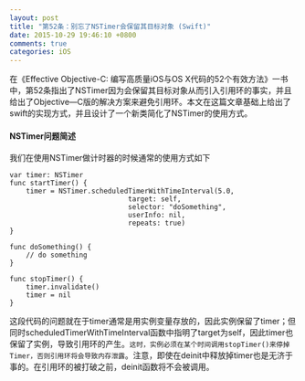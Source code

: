```yaml
---
layout: post
title: "第52条：别忘了NSTimer会保留其目标对象 (Swift)"
date: 2015-10-29 19:46:10 +0800
comments: true
categories: iOS
---
```

在《Effective Objective-C: 编写高质量iOS与OS X代码的52个有效方法》一书中，第52条指出了NSTimer因为会保留其目标对象从而引入引用环的事实，并且给出了Objective—C版的解决方案来避免引用环。本文在这篇文章基础上给出了swift的实现方式，并且设计了一个新类简化了NSTimer的使用方式。
<!-- more -->
#### NSTimer问题简述
我们在使用NSTimer做计时器的时候通常的使用方式如下

	var timer: NSTimer
	func startTimer() {
		timer = NSTimer.scheduledTimerWithTimeInterval(5.0,
								 target: self, 
								 selector: "doSomething",
								 userInfo: nil, 
								 repeats: true)
	}
	
	func doSomething() {
		// do something
	}
	
	func stopTimer() {
		timer.invalidate()
		timer = nil
	}
	
这段代码的问题就在于timer通常是用实例变量存放的，因此实例保留了timer；但同时scheduledTimerWithTimeInterval函数中指明了target为self，因此timer也保留了实例，导致引用环的产生。`这时，实例必须在某个时间调用stopTimer()来停掉Timer，否则引用环将会导致内存泄露`。注意，即使在deinit中释放掉timer也是无济于事的。在引用环的被打破之前，deinit函数将不会被调用。